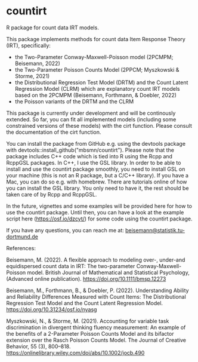 # countirt
 R package for count data IRT models.

This package implements methods for count data Item Response Theory (IRT), specifically:

- the Two-Parameter Conway-Maxwell-Poisson model (2PCMPM; Beisemann, 2022)
- the Two-Parameter Poisson Counts Model (2PPCM; Myszkowski & Storme, 2021)
- the Distributional Regression Test Model (DRTM) and the Count Latent Regression Model (CLRM) which are explanatory count IRT models based on the 2PCMPM (Beisemann, Forthmann, & Doebler, 2022)
- the Poisson variants of the DRTM and the CLRM

This package is currently under development and will be continously extended. So far, you can fit all implemented models (including some constrained versions of these models) with the cirt function. Please consult the documentation of the cirt function.

You can install the package from GitHub e.g. using the devtools package with devtools::install_github("mbsmn/countirt"). Please note that the package includes C++ code which is tied into R using the Rcpp and RcppGSL packages. In C++, I use the GSL library. In order to be able to install and use the countirt package smoothly, you need to install GSL on your machine (this is not an R package, but a C/C++ library). If you have a Mac, you can do so e.g. with homebrew. There are tutorials online of how you can install the GSL library. You only need to have it, the rest should be taken care of by Rcpp and RcppGSL.

In the future, vignettes and some examples will be provided here for how to use the countirt package. Until then, you can have a look at the example script here (https://osf.io/dzcyt/) for some code using the countirt package.

If you have any questions, you can reach me at: beisemann@statistik.tu-dortmund.de

References:

Beisemann, M. (2022). A flexible approach to modeling over-, under-and equidispersed count data in IRT: The two-parameter Conway-Maxwell-Poisson model. British Journal of Mathematical and Statistical Psychology, (Advanced online publication). https://doi.org/10.1111/bmsp.12273

Beisemann, M., Forthmann, B., & Doebler, P. (2022). Understanding Ability and Reliability Differences Measured with Count Items: The Distributional Regression Test Model and the Count Latent Regression Model. https://doi.org/10.31234/osf.io/nyasg

Myszkowski, N., & Storme, M. (2021). Accounting for variable task discrimination in divergent thinking fluency measurement: An example of the benefits of a 2-Parameter Poisson Counts Model and its bifactor extension over the Rasch Poisson Counts Model. The Journal of Creative Behavior, 55 (3), 800–818. https://onlinelibrary.wiley.com/doi/abs/10.1002/jocb.490

